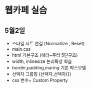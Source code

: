 # 웹카페 실슴

## 5월2일

- 스타일 시트 연결 (Normallize , Reset)
- main.css
- html 기본구조 (헤더~푸터 5단구조)
- width, inlinesize 논리특성 학습
- border,padding,maring 기본 박스모델
- 선택자 그룹핑 (선택자,선택자{})
- css 변수= Custom Property
